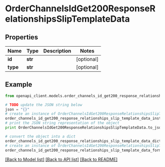 # OrderChannelsIdGet200ResponseRelationshipsSlipTemplateData


## Properties
Name | Type | Description | Notes
------------ | ------------- | ------------- | -------------
**id** | **str** |  | [optional] 
**type** | **str** |  | [optional] 

## Example

```python
from openapi_client.models.order_channels_id_get200_response_relationships_slip_template_data import OrderChannelsIdGet200ResponseRelationshipsSlipTemplateData

# TODO update the JSON string below
json = "{}"
# create an instance of OrderChannelsIdGet200ResponseRelationshipsSlipTemplateData from a JSON string
order_channels_id_get200_response_relationships_slip_template_data_instance = OrderChannelsIdGet200ResponseRelationshipsSlipTemplateData.from_json(json)
# print the JSON string representation of the object
print OrderChannelsIdGet200ResponseRelationshipsSlipTemplateData.to_json()

# convert the object into a dict
order_channels_id_get200_response_relationships_slip_template_data_dict = order_channels_id_get200_response_relationships_slip_template_data_instance.to_dict()
# create an instance of OrderChannelsIdGet200ResponseRelationshipsSlipTemplateData from a dict
order_channels_id_get200_response_relationships_slip_template_data_form_dict = order_channels_id_get200_response_relationships_slip_template_data.from_dict(order_channels_id_get200_response_relationships_slip_template_data_dict)
```
[[Back to Model list]](../README.md#documentation-for-models) [[Back to API list]](../README.md#documentation-for-api-endpoints) [[Back to README]](../README.md)


